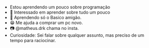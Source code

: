 - Estou aprendendo um pouco sobre programação
- 👀 Interessado em aprender sobre tudo um pouco
- 🌱 Aprendendo só o Basico amigão.
- 😁 Me ajuda a comprar um pc novo.
- 📷 @matheus.drk chama no insta.
- Curiosidade: Sei falar sobre qualquer assunto, mas preciso de um tempo para raciocinar.  
<!---
MatheusDrk/MatheusDrk is a ✨ special ✨ repository because its `README.md` (this file) appears on your GitHub profile.
You can click the Preview link to take a look at your changes.
--->
